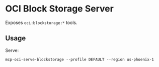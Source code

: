 # OCI Block Storage Server

Exposes `oci:blockstorage:*` tools.

## Usage
Serve:
```
mcp-oci-serve-blockstorage --profile DEFAULT --region us-phoenix-1
```
